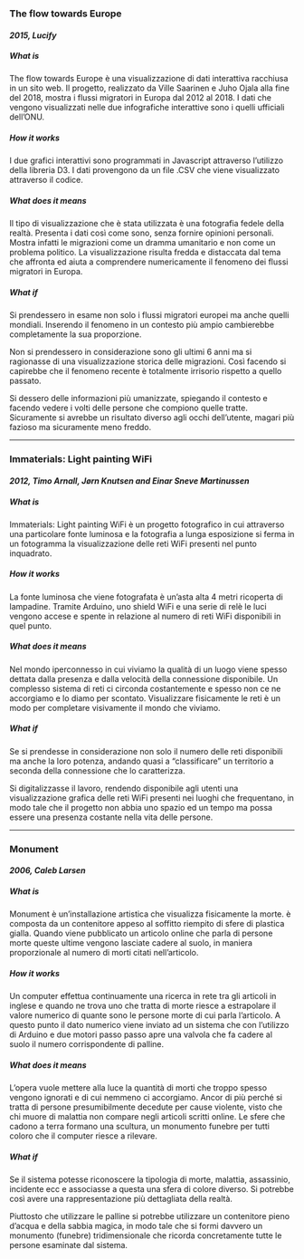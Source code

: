 ### The flow towards Europe
#### _2015, Lucify_


##### What is 

The flow towards Europe è una visualizzazione di dati interattiva racchiusa in un sito web. 
Il progetto, realizzato da Ville Saarinen e Juho Ojala alla fine del 2018, mostra i flussi migratori in Europa dal 2012 al 2018. 
I dati che vengono visualizzati nelle due infografiche interattive sono i quelli ufficiali dell’ONU.


##### How it works

I due grafici interattivi sono programmati in Javascript attraverso l’utilizzo della libreria D3. 
I dati provengono da un file .CSV che viene visualizzato attraverso il codice. 


##### What does it means

Il tipo di visualizzazione che è stata utilizzata è una fotografia fedele della realtà. Presenta i dati così come sono, senza fornire opinioni personali. Mostra infatti le migrazioni come un dramma umanitario e non come un problema politico. 
La visualizzazione risulta fredda e distaccata dal tema che affronta ed aiuta a comprendere numericamente il fenomeno dei flussi migratori in Europa. 


##### What if

Si prendessero in esame non solo i flussi migratori europei ma anche quelli mondiali.
Inserendo il fenomeno in un contesto più ampio cambierebbe completamente la sua proporzione.

Non si prendessero in considerazione sono gli ultimi 6 anni ma si ragionasse di una visualizzazione storica delle migrazioni. Così facendo si capirebbe che il fenomeno recente è totalmente irrisorio rispetto a quello passato. 

Si dessero delle informazioni più umanizzate, spiegando il contesto e facendo vedere i volti delle persone che compiono quelle tratte. Sicuramente si avrebbe un risultato diverso agli occhi dell’utente, magari più fazioso ma sicuramente meno freddo.

----

### Immaterials: Light painting WiFi
#### _2012, Timo Arnall, Jørn Knutsen and Einar Sneve Martinussen_


##### What is

Immaterials: Light painting WiFi è un progetto fotografico in cui attraverso una particolare fonte luminosa e la fotografia a lunga esposizione si ferma in un fotogramma la visualizzazione delle reti WiFi presenti nel punto inquadrato.


##### How it works

La fonte luminosa che viene fotografata è un’asta alta 4 metri ricoperta di lampadine.
Tramite Arduino, uno shield WiFi e una serie di relè le luci vengono accese e spente in relazione al numero di reti WiFi disponibili in quel punto. 


##### What does it means


Nel mondo iperconnesso in cui viviamo la qualità di un luogo viene spesso dettata dalla presenza e dalla velocità della connessione disponibile. 
Un complesso sistema di reti ci circonda costantemente e spesso non ce ne accorgiamo e lo diamo per scontato. 
Visualizzare fisicamente le reti è un modo per completare visivamente il mondo che viviamo.


##### What if

Se si prendesse in considerazione non solo il numero delle reti disponibili ma anche la loro potenza, andando quasi a “classificare” un territorio a seconda della connessione che lo caratterizza. 

Si digitalizzasse il lavoro, rendendo disponibile agli utenti una visualizzazione grafica delle reti WiFi presenti nei luoghi che frequentano, in modo tale che il progetto non abbia uno spazio ed un tempo ma possa essere una presenza costante nella vita delle persone.

----

### Monument
#### _2006, Caleb Larsen_


##### What is

Monument è un’installazione artistica che visualizza fisicamente la morte. è composta da un contenitore appeso al soffitto riempito di sfere di plastica gialla. Quando viene pubblicato un articolo online che parla di persone morte queste ultime vengono lasciate cadere al suolo, in maniera proporzionale al numero di morti citati nell’articolo.


##### How it works

Un computer effettua continuamente una ricerca in rete tra gli articoli in inglese e quando ne trova uno che tratta di morte riesce a estrapolare il valore numerico di quante sono le persone morte di cui parla l’articolo. A questo punto il dato numerico viene inviato ad un sistema che con l’utilizzo di Arduino e due motori passo passo apre una valvola che fa cadere al suolo il numero corrispondente di palline.


##### What does it means

L’opera vuole mettere alla luce la quantità di morti che troppo spesso vengono ignorati e di cui nemmeno ci accorgiamo. Ancor di più perché si tratta di persone presumibilmente decedute per cause violente, visto che chi muore di malattia non compare negli articoli scritti online. 
Le sfere che cadono a terra formano una scultura, un monumento funebre per tutti coloro che il computer riesce a rilevare. 


##### What if

Se il sistema potesse riconoscere la tipologia di morte, malattia, assassinio, incidente ecc e associasse a questa una sfera di colore diverso. Si potrebbe così avere una rappresentazione più dettagliata della realtà.

Piuttosto che utilizzare le palline si potrebbe utilizzare un contenitore pieno d’acqua e della sabbia magica, in modo tale che si formi davvero un monumento (funebre) tridimensionale che ricorda concretamente tutte le persone esaminate dal sistema. 
